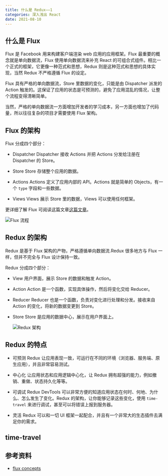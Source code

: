 ```yaml
---
title: 什么是 Redux——1
categories: 深入浅出 React
date: 2021-08-10
---
```


## 什么是 Flux

Flux 是 Facebook 用来构建客户端渲染 web 应用的应用框架。Flux 最重要的概念就是单向数据流，Flux 使用单向数据流来补充 React 的可组合式组件。相比一个正式的框架，它更像一种范式和思想，Redux 则是这种范式和思想的具体实现，当然 Redux 不严格遵循 Flux 的设定。

Flux 具有严格的单向数据流，Store 里数据的变化，只能是由 Dispatcher 派发的 Action 触发的。这保证了应用的状态是可预测的，避免了应用混乱的情况，让整个流程变得清晰简单。

当然，严格的单向数据流一方面增加开发者的学习成本，另一方面也增加了代码量，所以往往复杂的项目才需要使用 Flux 架构。

<!-- more -->

## Flux 的架构

Flux 分成四个部分：

- Dispatcher
  Dispatcher 接收 Actions 并把 Actions 分发给注册在 Dispatcher 的 Store。

- Store
  Store 存储整个应用的数据。

- Actions
  Actions 定义了应用内部的 API。Actions 就是简单的 Objects，有一个 `type` 字段和一些数据。

- Views
  Views 展示 Store 里的数据，Views 可以使用任何框架。

更详细了解 Flux 可阅读这篇文章[这篇文章](https://github.com/facebook/flux/tree/master/examples/flux-concepts)。

![Flux 流程](./flux.png)

## Redux 的架构

Redux 是基于 Flux 架构的产物，严格遵循单向数据流.Redux 很多地方与 Flux 一样，但并不完全与 Flux 设计保持一致。

Redux 分成四个部分：

- View
  用户界面，展示 Store 的数据和触发 Action。

- Action
  Action 是一个函数，实现具体操作，然后将变化交给 Reducer。

- Reducer
  Reducer 也是一个函数，负责对变化进行处理和分发。接收来自 Action 的变化，将新的数据变更到 Store。

- Store
  Store 是应用的数据中心，展示在用户界面上。

  ![Redux 架构](./redux.png)

## Redux 的特点

- 可预测
  Redux 让应用表现一致，可运行在不同的环境（浏览器、服务端、原生应用），并且非常容易测试。

- 中心化
  让应用状态和应用逻辑中心化，让 Redux 拥有超强的能力，例如撤销、重做、状态持久化等等。

- 可调试
  Redux DevTools 可以非常方便的知道应用状态在何时、何地、为什么、怎么发生了变化。Redux 的架构，让你能够记录这些变化，使用 `time-travel` 来进行调试，甚至可以将错误上报到服务器。

- 灵活
  Redux 可以和一切 UI 框架一起配合，并且有一个非常大的生态插件去满足你的需求。

## time-travel

## 参考资料

- [flux concepts](https://github.com/facebook/flux/tree/master/examples/flux-concepts)
